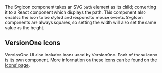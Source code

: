 The SvgIcon component takes an SVG `path` element as its child; converting it to a React component which displays the path. This component also enables the icon to be styled and respond to mouse events. SvgIcon components are always squares, so setting the width will also set the same value as the height.

## VersionOne Icons
VersionOne UI also includes icons used by VersionOne. Each of these icons is its own component. More information on these icons can be found on the [Icons' page](#/page/icons).

